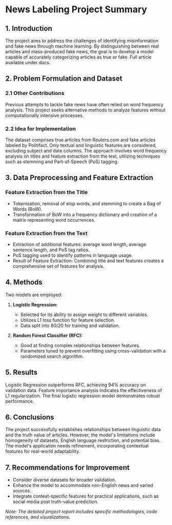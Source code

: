 # News Labeling Project Summary

## 1. Introduction
The project aims to address the challenges of identifying misinformation and fake news through machine learning. By distinguishing between real articles and mass-produced fake news, the goal is to develop a model capable of accurately categorizing articles as true or fake. Full article available under docs.

## 2. Problem Formulation and Dataset
### 2.1 Other Contributions
Previous attempts to tackle fake news have often relied on word frequency analysis. This project seeks alternative methods to analyze features without computationally intensive processes.

### 2.2 Idea for Implementation
The dataset comprises true articles from Reuters.com and fake articles labeled by Politifact. Only textual and linguistic features are considered, excluding subject and date columns. The approach involves word frequency analysis on titles and feature extraction from the text, utilizing techniques such as stemming and Part-of-Speech (PoS) tagging.

## 3. Data Preprocessing and Feature Extraction
### Feature Extraction from the Title
- Tokenization, removal of stop words, and stemming to create a Bag of Words (BoW).
- Transformation of BoW into a frequency dictionary and creation of a matrix representing word occurrences.

### Feature Extraction from the Text
- Extraction of additional features: average word length, average sentence length, and PoS tag ratios.
- PoS tagging used to identify patterns in language usage.
- Result of Feature Extraction: Combining title and text features creates a comprehensive set of features for analysis.

## 4. Methods
Two models are employed:
1. **Logistic Regression:**
   - Selected for its ability to assign weight to different variables.
   - Utilizes L1 loss function for feature selection.
   - Data split into 80/20 for training and validation.
   
2. **Random Forest Classifier (RFC):**
   - Good at finding complex relationships between features.
   - Parameters tuned to prevent overfitting using cross-validation with a randomized search algorithm.

## 5. Results
Logistic Regression outperforms RFC, achieving 94% accuracy on validation data. Feature importance analysis indicates the effectiveness of L1 regularization. The final logistic regression model demonstrates robust performance.

## 6. Conclusions
The project successfully establishes relationships between linguistic data and the truth value of articles. However, the model's limitations include homogeneity of datasets, English language restriction, and potential bias. The model's application needs refinement, incorporating contextual features for real-world adaptability.

## 7. Recommendations for Improvement
- Consider diverse datasets for broader validation.
- Enhance the model to accommodate non-English news and varied sources.
- Integrate context-specific features for practical applications, such as social media post truth-value prediction.

*Note: The detailed project report includes specific methodologies, code references, and visualizations.*
